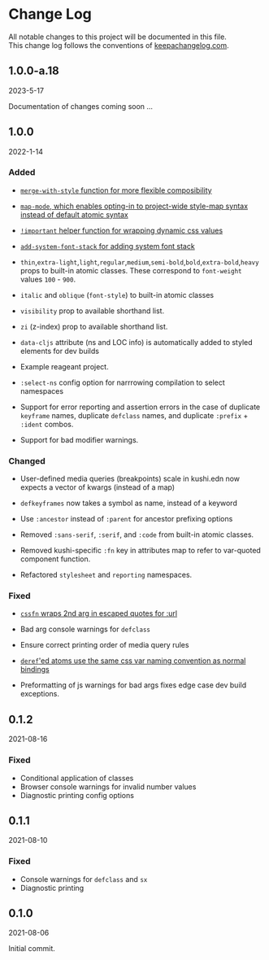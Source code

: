 # Change Log
All notable changes to this project will be documented in this file.<br>
This change log follows the conventions of [keepachangelog.com](http://keepachangelog.com/).

## 1.0.0-a.18
2023-5-17

Documentation of changes coming soon ...

## 1.0.0
2022-1-14

### Added
- [`merge-with-style` function for more flexible composibility](https://github.com/paintparty/kushi/issues/1)

- [`map-mode`, which enables opting-in to project-wide style-map syntax instead of default atomic syntax](https://github.com/paintparty/kushi/issues/5)

- [`!important` helper function for wrapping dynamic css values](https://github.com/paintparty/kushi/issues/3)

- [`add-system-font-stack` for adding system font stack](https://github.com/paintparty/kushi/issues/6)

- `thin`,`extra-light`,`light`,`regular`,`medium`,`semi-bold`,`bold`,`extra-bold`,`heavy` props to built-in atomic classes. These correspond to `font-weight` values `100` - `900`.

- `italic` and `oblique` (`font-style`) to built-in atomic classes

- `visibility` prop to available shorthand list.

- `zi` (z-index) prop to available shorthand list.

- `data-cljs` attribute (ns and LOC info)
is automatically added to styled elements for dev builds

- Example reageant project.

- `:select-ns` config option for narrrowing compilation to select namespaces

- Support for error reporting and assertion errors in the case of duplicate `keyframe` names, duplicate `defclass` names, and duplicate `:prefix` + `:ident` combos.

- Support for bad modifier warnings.

### Changed
- User-defined media queries (breakpoints) scale in kushi.edn now expects a vector of kwargs (instead of a map)

- `defkeyframes` now takes a symbol as name, instead of a keyword

- Use `:ancestor` instead of `:parent` for ancestor prefixing options

- Removed `:sans-serif`, `:serif`, and `:code` from built-in atomic classes.

- Removed kushi-specific `:fn` key in attributes map to refer to var-quoted component function.

- Refactored `stylesheet` and `reporting` namespaces.

### Fixed

- [`cssfn` wraps 2nd arg in escaped quotes for :url](https://github.com/paintparty/kushi/issues/2)

- Bad arg console warnings for `defclass`

- Ensure correct printing order of media query rules

- [`deref`'ed atoms use the same css var naming convention as normal bindings](https://github.com/paintparty/kushi/issues/5)

- Preformatting of js warnings for bad args fixes edge case dev build exceptions.
## 0.1.2
2021-08-16
### Fixed
- Conditional application of classes
- Browser console warnings for invalid number values
- Diagnostic printing config options

## 0.1.1
2021-08-10
### Fixed
- Console warnings for `defclass` and `sx`
- Diagnostic printing

## 0.1.0
2021-08-06

Initial commit.
